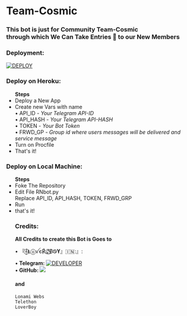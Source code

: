 # Team-Cosmic 
 
### This bot is just for Community Team-Cosmic</br> through which We Can Take Entries 🤗 to our New Members

### Deployment: 
[![DEPLOY](https://www.herokucdn.com/deploy/button.svg)](https://heroku.com/deploy?template=https://github.com/loverboyXD/Team-Cosmic)

### Deploy on Heroku:
<ul>
  <b> Steps </b>
  <li> Deploy a New App </li>
  <li> Create new Vars with name </br> • API_ID - <i>Your Telegram API-ID</i> </br> • API_HASH - <i> Your Telegram API-HASH </i> </br> • TOKEN - <i> Your Bot Token </i> </br> • FRWD_GP - <i> Group id where users messages will be delivered and service message </i> </li> 
  <li> Turn on Procfile </li> 
  <li> That's it! </li> 
</ul> 

### Deploy on Local Machine:
<ul> 
  <b> Steps </b>
  <li> Foke The Repository </li> 
  <li> Edit File RNbot.py </li>
  </li> Replace API_ID, API_HASH, TOKEN, FRWD_GRP </li> 
  <li> Run </li> 
  <li> that's it! </li>

### Credits:
<b> All Credits to create this Bot is Goes to </b>


• 『𝄞⃝Ⱡⓞꪜє℟ 𝅘𝅥𝅯⃝⃤B͛Ꮻ𝐘』🇮🇳:』: <br>

•<b> Telegram: </b> <a href="https://t.me/Alone_loverboy"> <img src="https://img.shields.io/badge/loverboy-leaderdev-black?style=social&logo=telegram" alt="DEVELOPER" /></a>
</br> 
•<b> GitHub: </b> <a href="https://github.com/loverboyXD" alt="LOVERBOY"><img src="https://img.shields.io/badge/github-Løverbøy-black?logo=github" /></a> 

</hr>  

#### and 

```
Lonami Webs 
Telethon 
LoverBoy
```
